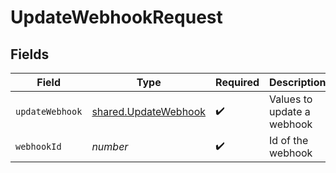 # UpdateWebhookRequest


## Fields

| Field                                                        | Type                                                         | Required                                                     | Description                                                  |
| ------------------------------------------------------------ | ------------------------------------------------------------ | ------------------------------------------------------------ | ------------------------------------------------------------ |
| `updateWebhook`                                              | [shared.UpdateWebhook](../../models/shared/updatewebhook.md) | :heavy_check_mark:                                           | Values to update a webhook                                   |
| `webhookId`                                                  | *number*                                                     | :heavy_check_mark:                                           | Id of the webhook                                            |